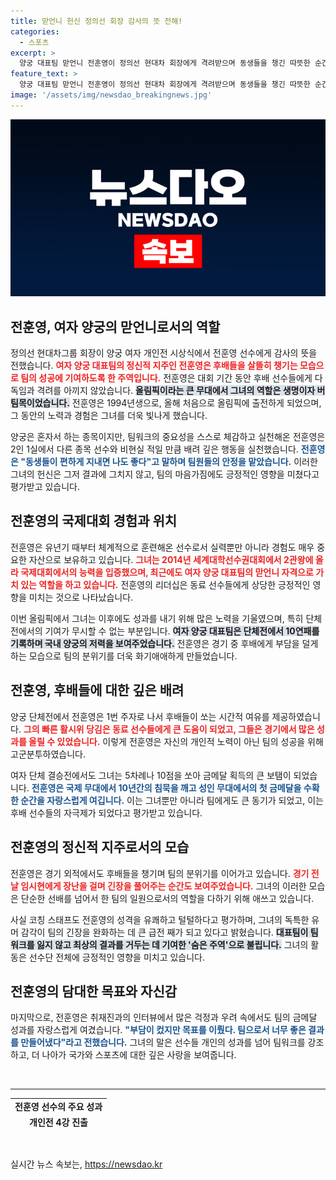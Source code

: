 ```yaml
---
title: 맏언니 헌신 정의선 회장 감사의 뜻 전해!
categories:
  - 스포츠
excerpt: >
  양궁 대표팀 맏언니 전훈영이 정의선 현대차 회장에게 격려받으며 동생들을 챙긴 따뜻한 순간! 올림픽 무대에서 금메달 3개 획득의 비밀과 그의 뒤에는 어떤 이야기가 숨겨져 있을까? 클릭해서 확인하세요!
feature_text: >
  양궁 대표팀 맏언니 전훈영이 정의선 현대차 회장에게 격려받으며 동생들을 챙긴 따뜻한 순간! 올림픽 무대에서 금메달 3개 획득의 비밀과 그의 뒤에는 어떤 이야기가 숨겨져 있을까? 클릭해서 확인하세요!
image: '/assets/img/newsdao_breakingnews.jpg'
---
```


<p><img src="/assets/img/newsdao_breakingnews.jpg" alt="ontimetimes 속보" /></p>

<h2 data-ke-size="size26">전훈영, 여자 양궁의 맏언니로서의 역할</h2>

<p data-ke-size="size16">정의선 현대차그룹 회장이 양궁 여자 개인전 시상식에서 전훈영 선수에게 감사의 뜻을 전했습니다. <b><span style="color: #ee2323;">여자 양궁 대표팀의 정신적 지주인 전훈영은 후배들을 살뜰히 챙기는 모습으로 팀의 성공에 기여하도록 한 주역입니다.</span></b> 전훈영은 대회 기간 동안 후배 선수들에게 다독임과 격려를 아끼지 않았습니다. <b><span style="background-color: #21538527;">올림픽이라는 큰 무대에서 그녀의 역할은 생명이자 버팀목이었습니다.</span></b> 전훈영은 1994년생으로, 올해 처음으로 올림픽에 출전하게 되었으며, 그 동안의 노력과 경험은 그녀를 더욱 빛나게 했습니다.</p>

<p data-ke-size="size16">양궁은 혼자서 하는 종목이지만, 팀워크의 중요성을 스스로 체감하고 실천해온 전훈영은 2인 1실에서 다른 종목 선수와 비현실 적일 만큼 배려 깊은 행동을 실천했습니다. <b><span style="color: #1a5490;">전훈영은 "동생들이 편하게 지내면 나도 좋다"고 말하며 팀원들의 안정을 맡았습니다.</span></b> 이러한 그녀의 헌신은 그저 결과에 그치지 않고, 팀의 마음가짐에도 긍정적인 영향을 미쳤다고 평가받고 있습니다.</p>

<h2 data-ke-size="size26">전훈영의 국제대회 경험과 위치</h2>

<p data-ke-size="size16">전훈영은 유년기 때부터 체계적으로 훈련해온 선수로서 실력뿐만 아니라 경험도 매우 중요한 자산으로 보유하고 있습니다. <b><span style="color: #ee2323;">그녀는 2014년 세계대학선수권대회에서 2관왕에 올라 국제대회에서의 능력을 입증했으며, 최근에도 여자 양궁 대표팀의 맏언니 자격으로 가치 있는 역할을 하고 있습니다.</span></b> 전훈영의 리더십은 동료 선수들에게 상당한 긍정적인 영향을 미치는 것으로 나타났습니다.</p>

<p data-ke-size="size16">이번 올림픽에서 그녀는 이후에도 성과를 내기 위해 많은 노력을 기울였으며, 특히 단체전에서의 기여가 무시할 수 없는 부분입니다. <b><span style="background-color: #21538527;">여자 양궁 대표팀은 단체전에서 10연패를 기록하며 국내 양궁의 저력을 보여주었습니다.</span></b> 전훈영은 경기 중 후배에게 부담을 덜게 하는 모습으로 팀의 분위기를 더욱 화기애애하게 만들었습니다.</p>

<h2 data-ke-size="size26">전훈영, 후배들에 대한 깊은 배려</h2>

<p data-ke-size="size16">양궁 단체전에서 전훈영은 1번 주자로 나서 후배들이 쏘는 시간적 여유를 제공하였습니다. <b><span style="color: #ee2323;">그의 빠른 활시위 당김은 동료 선수들에게 큰 도움이 되었고, 그들은 경기에서 많은 성과를 올릴 수 있었습니다.</span></b> 이렇게 전훈영은 자신의 개인적 노력이 아닌 팀의 성공을 위해 고군분투하였습니다.</p>

<p data-ke-size="size16">여자 단체 결승전에서도 그녀는 5차례나 10점을 쏘아 금메달 획득의 큰 보탬이 되었습니다. <b><span style="color: #1a5490;">전훈영은 국제 무대에서 10년간의 침묵을 깨고 성인 무대에서의 첫 금메달을 수확한 순간을 자랑스럽게 여깁니다.</span></b> 이는 그녀뿐만 아니라 팀에게도 큰 동기가 되었고, 이는 후배 선수들의 자극제가 되었다고 평가받고 있습니다.</p>

<h2 data-ke-size="size26">전훈영의 정신적 지주로서의 모습</h2>

<p data-ke-size="size16">전훈영은 경기 외적에서도 후배들을 챙기며 팀의 분위기를 이어가고 있습니다. <b><span style="color: #ee2323;">경기 전날 임시현에게 장난을 걸며 긴장을 풀어주는 순간도 보여주었습니다.</span></b> 그녀의 이러한 모습은 단순한 선배를 넘어서 한 팀의 일원으로서의 역할을 다하기 위해 애쓰고 있습니다.</p>

<p data-ke-size="size16">사실 코칭 스태프도 전훈영의 성격을 유쾌하고 털털하다고 평가하며, 그녀의 독특한 유머 감각이 팀의 긴장을 완화하는 데 큰 급전 째가 되고 있다고 밝혔습니다. <b><span style="background-color: #21538527;">대표팀이 팀워크를 잃지 않고 최상의 결과를 거두는 데 기여한 '숨은 주역'으로 불립니다.</span></b> 그녀의 활동은 선수단 전체에 긍정적인 영향을 미치고 있습니다.</p>

<h2 data-ke-size="size26">전훈영의 담대한 목표와 자신감</h2>

<p data-ke-size="size16">마지막으로, 전훈영은 취재진과의 인터뷰에서 많은 걱정과 우려 속에서도 팀의 금메달 성과를 자랑스럽게 여겼습니다. <b><span style="color: #1a5490;">"부담이 컸지만 목표를 이뤘다. 팀으로서 너무 좋은 결과를 만들어냈다"라고 전했습니다.</span></b> 그녀의 말은 선수들 개인의 성과를 넘어 팀워크를 강조하고, 더 나아가 국가와 스포츠에 대한 깊은 사랑을 보여줍니다.</p>

<p data-ke-size="size16">&nbsp;</p>

<hr />

<table style="width: 100%; height: 50px;">
<tr><td style="text-align: center; height: 17px;"><b>전훈영 선수의 주요 성과</b></td></tr>
<tr><td style="text-align: center; height: 17px;"><b>개인전 4강 진출</b></td></tr>
<tr><td style="text-align: center; height: 17px;"><b>단체전 금메달 획득</b></td></tr>
<tr><td style="text-align: center; height: 17px;"><b>여자 양궁 10연패 달성</b></td></tr>
</table>

<p data-ke-size="size16">&nbsp;</p>
실시간 뉴스 속보는, <a href="https://newsdao.kr" rel="dofollow">https://newsdao.kr</a>


